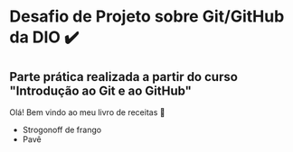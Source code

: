 # Desafio de Projeto sobre Git/GitHub da DIO ✔️

## Parte prática realizada a partir do curso "Introdução ao Git e ao GitHub"

Olá! Bem vindo ao meu livro de receitas :handshake:

- Strogonoff de frango
- Pavê
